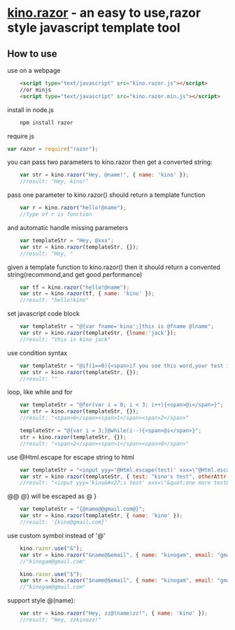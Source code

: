 [kino.razor](#) - an easy to use,razor style javascript template tool 
==================================================
How to use
--------------------------------------
use on a webpage
```html
	<script type="text/javascript" src="kino.razor.js"></script>
	//or minjs
	<script type="text/javascript" src="kino.razor.min.js"></script>
```

install in node.js
```js
	npm install razor
```

require js
```js
var razor = require("razor");
```

you can pass two parameters to kino.razor then get a converted string:
```js
	var str = kino.razor("Hey, @name!", { name: 'kino' });
	//result: "Hey, kino!"
```

pass one parameter to kino.razor() should return a template function
```js
    var r = kino.razor("hello!@name");
	//type of r is function
```


and automatic handle missing parameters
```js
	var templateStr = "Hey, @xxx";
    var str = kino.razor(templateStr, {});
	//result: "Hey, "
```

given a template function to kino.razor() then it should return a convented string(recommond,and get good performance)
```js
    var tf = kino.razor("hello!@name");
    var str = kino.razor(tf, { name: 'kino' });
	//result: "hello!kino"
```

set javascript code block
```js
    var templateStr = "@{var fname='kino';}this is @fname @lname";
    var str = kino.razor(templateStr, {lname:'jack'});
	//result: "this is kino jack"
```

use condition syntax
```js
    var templateStr = "@if(1==0){<span>if you see this word,your test is failed</span>}";
    var str = kino.razor(templateStr, {});
	//result: ""
```

loop, like while and for
```js
    var templateStr = "@for(var i = 0; i < 3; i++){<span>@i</span>}";
    var str = kino.razor(templateStr, {});
	//result: "<span>0</span><span>1</span><span>2</span>"

    templateStr = "@{var i = 3;}@while(i--){<span>@i</span>}";
    str = kino.razor(templateStr, {});
	//result: "<span>2</span><span>1</span><span>0</span>"
```

use @Html.escape for escape string to html
```js
    var templateStr = "<input yyy='@Html.escape(test)' xxx=\"@Html.escape(otherAttr)\" />";
    var str = kino.razor(templateStr, { test: "kino's test", otherAttr: "\"one more test\"" });
	//result: "<input yyy='kino&#x27;s test' xxx=\"&quot;one more test&quot;\" />"
```

@@ @} will be escaped as @ }
```js
    var templateStr = "{@name@@gmail.com@}";
    var str = kino.razor(templateStr, { name: 'kino' });
	//result: '{kino@gmail.com}'
```

use custom symbol instead of '@'
```js
    kino.razor.use("&");
    var str = kino.razor("&name@&email", { name: "kinogam", email: "gmail.com" });
    //"kinogam@gmail.com"

	kino.razor.use("$");
    var str = kino.razor("$name@$email", { name: "kinogam", email: "gmail.com" });
    //"kinogam@gmail.com"
```
support style @(name):
```js
	var str = kino.razor("Hey, zz@(name)zz!", { name: 'kino' });
	//result: "Hey, zzkinozz!"
```